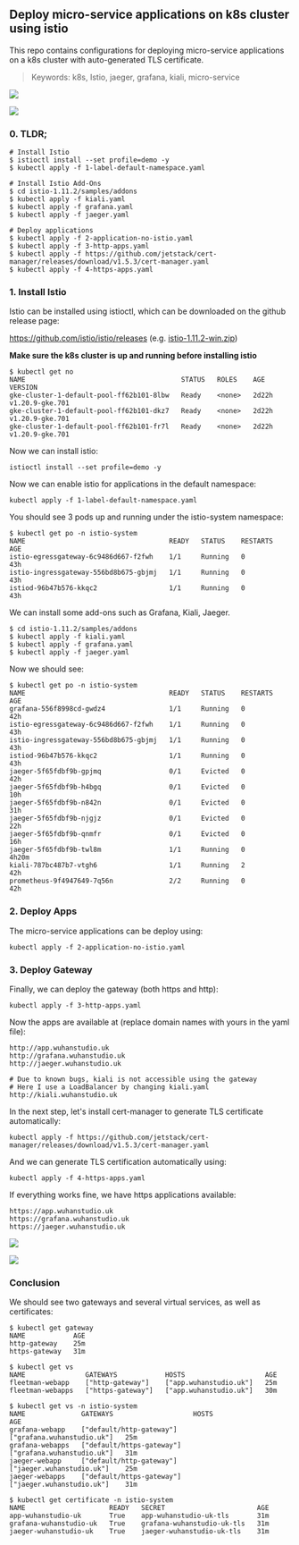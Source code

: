## Deploy micro-service applications on k8s cluster using istio

This repo contains configurations for deploying micro-service applications on a k8s cluster with auto-generated TLS certificate.

> Keywords: k8s, Istio, jaeger, grafana, kiali, micro-service

![](docs/kiali.png)

![](docs/app.png)

### 0. TLDR;

```
# Install Istio
$ istioctl install --set profile=demo -y
$ kubectl apply -f 1-label-default-namespace.yaml

# Install Istio Add-Ons
$ cd istio-1.11.2/samples/addons
$ kubectl apply -f kiali.yaml
$ kubectl apply -f grafana.yaml
$ kubectl apply -f jaeger.yaml

# Deploy applications
$ kubectl apply -f 2-application-no-istio.yaml
$ kubectl apply -f 3-http-apps.yaml
$ kubectl apply -f https://github.com/jetstack/cert-manager/releases/download/v1.5.3/cert-manager.yaml
$ kubectl apply -f 4-https-apps.yaml
```



### 1. Install Istio

Istio can be installed using istioctl, which can be downloaded on the github release page:

https://github.com/istio/istio/releases (e.g. [istio-1.11.2-win.zip](https://github.com/istio/istio/releases/download/1.11.2/istio-1.11.2-win.zip))

**Make sure the k8s cluster is up and running before installing istio**

```
$ kubectl get no
NAME                                       STATUS   ROLES    AGE     VERSION        
gke-cluster-1-default-pool-ff62b101-8lbw   Ready    <none>   2d22h   v1.20.9-gke.701
gke-cluster-1-default-pool-ff62b101-dkz7   Ready    <none>   2d22h   v1.20.9-gke.701
gke-cluster-1-default-pool-ff62b101-fr7l   Ready    <none>   2d22h   v1.20.9-gke.701
```

Now we can install istio:

```
istioctl install --set profile=demo -y
```

Now we can enable istio for applications in the default namespace:

```
kubectl apply -f 1-label-default-namespace.yaml
```

You should see 3 pods up and running under the istio-system namespace:

```
$ kubectl get po -n istio-system
NAME                                    READY   STATUS    RESTARTS   AGE  
istio-egressgateway-6c9486d667-f2fwh    1/1     Running   0          43h  
istio-ingressgateway-556bd8b675-gbjmj   1/1     Running   0          43h  
istiod-96b47b576-kkqc2                  1/1     Running   0          43h  
```

We can install some add-ons such as Grafana, Kiali, Jaeger.

```
$ cd istio-1.11.2/samples/addons
$ kubectl apply -f kiali.yaml
$ kubectl apply -f grafana.yaml
$ kubectl apply -f jaeger.yaml
```

Now we should see:

```
$ kubectl get po -n istio-system
NAME                                    READY   STATUS    RESTARTS   AGE
grafana-556f8998cd-gwdz4                1/1     Running   0          42h
istio-egressgateway-6c9486d667-f2fwh    1/1     Running   0          43h
istio-ingressgateway-556bd8b675-gbjmj   1/1     Running   0          43h
istiod-96b47b576-kkqc2                  1/1     Running   0          43h
jaeger-5f65fdbf9b-gpjmq                 0/1     Evicted   0          42h
jaeger-5f65fdbf9b-h4bgq                 0/1     Evicted   0          10h
jaeger-5f65fdbf9b-n842n                 0/1     Evicted   0          31h
jaeger-5f65fdbf9b-njgjz                 0/1     Evicted   0          22h
jaeger-5f65fdbf9b-qnmfr                 0/1     Evicted   0          16h
jaeger-5f65fdbf9b-twl8m                 1/1     Running   0          4h20m
kiali-787bc487b7-vtgh6                  1/1     Running   2          42h
prometheus-9f4947649-7q56n              2/2     Running   0          42h
```



### 2. Deploy Apps

The micro-service applications can be deploy using:

```
kubectl apply -f 2-application-no-istio.yaml
```



### 3. Deploy Gateway

Finally, we can deploy the gateway (both https and http):

```
kubectl apply -f 3-http-apps.yaml
```

Now the apps are available at (replace domain names  with yours in the yaml file):

```
http://app.wuhanstudio.uk
http://grafana.wuhanstudio.uk
http://jaeger.wuhanstudio.uk

# Due to known bugs, kiali is not accessible using the gateway 
# Here I use a LoadBalancer by changing kiali.yaml
http://kiali.wuhanstudio.uk
```

In the next step, let's install cert-manager to generate TLS certificate automatically:

```
kubectl apply -f https://github.com/jetstack/cert-manager/releases/download/v1.5.3/cert-manager.yaml
```

And we can generate TLS certification automatically using:

```
kubectl apply -f 4-https-apps.yaml
```

If everything works fine, we have https applications available:

```
https://app.wuhanstudio.uk
https://grafana.wuhanstudio.uk
https://jaeger.wuhanstudio.uk
```

![](docs/grafana.png)

![](docs/jaeger.png)

### Conclusion

We should see two gateways and several virtual services, as well as certificates:

```
$ kubectl get gateway
NAME            AGE
http-gateway    25m
https-gateway   31m
```

```
$ kubectl get vs
NAME               GATEWAYS            HOSTS                    AGE
fleetman-webapp    ["http-gateway"]    ["app.wuhanstudio.uk"]   25m
fleetman-webapps   ["https-gateway"]   ["app.wuhanstudio.uk"]   30m
```

```
$ kubectl get vs -n istio-system
NAME              GATEWAYS                    HOSTS                        AGE
grafana-webapp    ["default/http-gateway"]    ["grafana.wuhanstudio.uk"]   25m
grafana-webapps   ["default/https-gateway"]   ["grafana.wuhanstudio.uk"]   31m
jaeger-webapp     ["default/http-gateway"]    ["jaeger.wuhanstudio.uk"]    25m
jaeger-webapps    ["default/https-gateway"]   ["jaeger.wuhanstudio.uk"]    31m
```

```
$ kubectl get certificate -n istio-system
NAME                     READY   SECRET                       AGE
app-wuhanstudio-uk       True    app-wuhanstudio-uk-tls       31m
grafana-wuhanstudio-uk   True    grafana-wuhanstudio-uk-tls   31m
jaeger-wuhanstudio-uk    True    jaeger-wuhanstudio-uk-tls    31m
```

